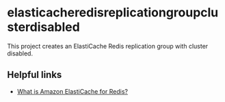 # elasticacheredisreplicationgroupclusterdisabled

This project creates an ElastiCache Redis replication group with cluster disabled.

## Helpful links

- [What is Amazon ElastiCache for Redis?][1]

[1]: https://docs.aws.amazon.com/AmazonElastiCache/latest/red-ug/WhatIs.html